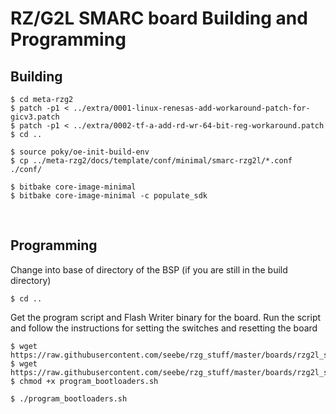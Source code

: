 # RZ/G2L SMARC board Building and Programming

## Building

```
$ cd meta-rzg2
$ patch -p1 < ../extra/0001-linux-renesas-add-workaround-patch-for-gicv3.patch
$ patch -p1 < ../extra/0002-tf-a-add-rd-wr-64-bit-reg-workaround.patch
$ cd ..

$ source poky/oe-init-build-env
$ cp ../meta-rzg2/docs/template/conf/minimal/smarc-rzg2l/*.conf ./conf/

$ bitbake core-image-minimal
$ bitbake core-image-minimal -c populate_sdk
```

<br>

## Programming

Change into base of directory of the BSP (if you are still in the build directory)
```
$ cd ..
```

Get the program script and Flash Writer binary for the board.
Run the script and follow the instructions for setting the switches and resetting the board
```
$ wget https://raw.githubusercontent.com/seebe/rzg_stuff/master/boards/rzg2l_smarc/program_bootloaders.sh
$ wget https://raw.githubusercontent.com/seebe/rzg_stuff/master/boards/rzg2l_smarc/Flash_Writer_SCIF_RZG2L_SMARC_DDR4_2GB.mot
$ chmod +x program_bootloaders.sh

$ ./program_bootloaders.sh
```



